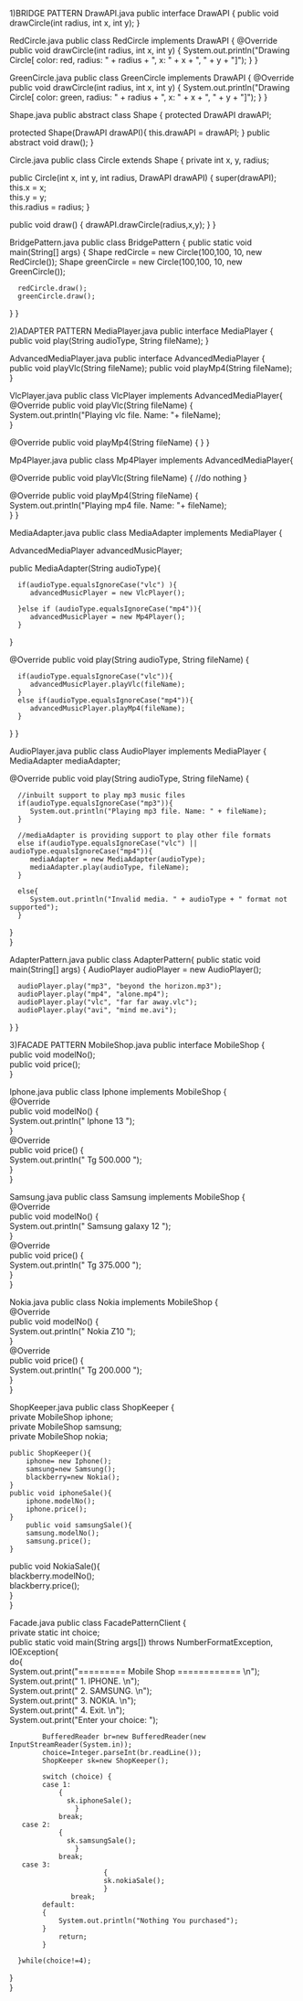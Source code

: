 1)BRIDGE PATTERN 
DrawAPI.java
public interface DrawAPI {
   public void drawCircle(int radius, int x, int y);
}


RedCircle.java
public class RedCircle implements DrawAPI {
   @Override
   public void drawCircle(int radius, int x, int y) {
      System.out.println("Drawing Circle[ color: red, radius: " + radius + ", x: " + x + ", " + y + "]");
   }
}


GreenCircle.java
public class GreenCircle implements DrawAPI {
   @Override
   public void drawCircle(int radius, int x, int y) {
      System.out.println("Drawing Circle[ color: green, radius: " + radius + ", x: " + x + ", " + y + "]");
   }
}


Shape.java
public abstract class Shape {
   protected DrawAPI drawAPI;
   
   protected Shape(DrawAPI drawAPI){
      this.drawAPI = drawAPI;
   }
   public abstract void draw();	
}


Circle.java
public class Circle extends Shape {
   private int x, y, radius;

   public Circle(int x, int y, int radius, DrawAPI drawAPI) {
      super(drawAPI);
      this.x = x;  
      this.y = y;  
      this.radius = radius;
   }

   public void draw() {
      drawAPI.drawCircle(radius,x,y);
   }
}


BridgePattern.java
public class BridgePattern {
   public static void main(String[] args) {
      Shape redCircle = new Circle(100,100, 10, new RedCircle());
      Shape greenCircle = new Circle(100,100, 10, new GreenCircle());

      redCircle.draw();
      greenCircle.draw();
   }
}




2)ADAPTER PATTERN 
MediaPlayer.java
public interface MediaPlayer {
   public void play(String audioType, String fileName);
}


AdvancedMediaPlayer.java
public interface AdvancedMediaPlayer {	
   public void playVlc(String fileName);
   public void playMp4(String fileName);
}


VlcPlayer.java
public class VlcPlayer implements AdvancedMediaPlayer{
   @Override
   public void playVlc(String fileName) {
      System.out.println("Playing vlc file. Name: "+ fileName);		
   }

   @Override
   public void playMp4(String fileName) {
   }
}


Mp4Player.java
public class Mp4Player implements AdvancedMediaPlayer{

   @Override
   public void playVlc(String fileName) {
      //do nothing
   }

   @Override
   public void playMp4(String fileName) {
      System.out.println("Playing mp4 file. Name: "+ fileName);		
   }
}


MediaAdapter.java
public class MediaAdapter implements MediaPlayer {

   AdvancedMediaPlayer advancedMusicPlayer;

   public MediaAdapter(String audioType){
   
      if(audioType.equalsIgnoreCase("vlc") ){
         advancedMusicPlayer = new VlcPlayer();			
         
      }else if (audioType.equalsIgnoreCase("mp4")){
         advancedMusicPlayer = new Mp4Player();
      }	
   }

   @Override
   public void play(String audioType, String fileName) {
   
      if(audioType.equalsIgnoreCase("vlc")){
         advancedMusicPlayer.playVlc(fileName);
      }
      else if(audioType.equalsIgnoreCase("mp4")){
         advancedMusicPlayer.playMp4(fileName);
      }
   }
}


AudioPlayer.java
public class AudioPlayer implements MediaPlayer {
   MediaAdapter mediaAdapter; 

   @Override
   public void play(String audioType, String fileName) {		

      //inbuilt support to play mp3 music files
      if(audioType.equalsIgnoreCase("mp3")){
         System.out.println("Playing mp3 file. Name: " + fileName);			
      } 
      
      //mediaAdapter is providing support to play other file formats
      else if(audioType.equalsIgnoreCase("vlc") || audioType.equalsIgnoreCase("mp4")){
         mediaAdapter = new MediaAdapter(audioType);
         mediaAdapter.play(audioType, fileName);
      }
      
      else{
         System.out.println("Invalid media. " + audioType + " format not supported");
      }
   }   
}


AdapterPattern.java
public class AdapterPattern{
   public static void main(String[] args) {
      AudioPlayer audioPlayer = new AudioPlayer();

      audioPlayer.play("mp3", "beyond the horizon.mp3");
      audioPlayer.play("mp4", "alone.mp4");
      audioPlayer.play("vlc", "far far away.vlc");
      audioPlayer.play("avi", "mind me.avi");
   }
}


3)FACADE PATTERN 
MobileShop.java
public interface MobileShop {  
    public void modelNo();  
    public void price();  
}  


Iphone.java
public class Iphone implements MobileShop {  
    @Override  
    public void modelNo() {  
        System.out.println(" Iphone 13 ");  
    }  
    @Override  
    public void price() {  
    System.out.println(" Tg 500.000 ");  
    }  
}  


Samsung.java
public class Samsung implements MobileShop {  
    @Override  
    public void modelNo() {  
    System.out.println(" Samsung galaxy 12 ");  
    }  
    @Override  
    public void price() {  
        System.out.println(" Tg 375.000 ");  
    }  
}  


Nokia.java
public class Nokia implements MobileShop {  
    @Override  
    public void modelNo() {  
    System.out.println(" Nokia Z10 ");  
    }  
    @Override  
    public void price() {  
        System.out.println(" Tg 200.000 ");  
    }  
}  


ShopKeeper.java
public class ShopKeeper {  
    private MobileShop iphone;  
    private MobileShop samsung;  
    private MobileShop nokia;  
      
    public ShopKeeper(){  
        iphone= new Iphone();  
        samsung=new Samsung();  
        blackberry=new Nokia();  
    }  
    public void iphoneSale(){  
        iphone.modelNo();  
        iphone.price();  
    }  
        public void samsungSale(){  
        samsung.modelNo();  
        samsung.price();  
    }  
   public void NokiaSale(){  
    blackberry.modelNo();  
    blackberry.price();  
        }  
}  


Facade.java
public class FacadePatternClient {  
    private static int  choice;  
    public static void main(String args[]) throws NumberFormatException, IOException{  
        do{       
            System.out.print("========= Mobile Shop ============ \n");  
            System.out.print("            1. IPHONE.              \n");  
            System.out.print("            2. SAMSUNG.              \n");  
            System.out.print("            3. NOKIA.            \n");  
            System.out.print("            4. Exit.                     \n");  
            System.out.print("Enter your choice: ");  
              
            BufferedReader br=new BufferedReader(new InputStreamReader(System.in));  
            choice=Integer.parseInt(br.readLine());  
            ShopKeeper sk=new ShopKeeper();  
              
            switch (choice) {  
            case 1:  
                {   
                  sk.iphoneSale();  
                    }  
                break;  
       case 2:  
                {  
                  sk.samsungSale();        
                    }  
                break;    
       case 3:  
                           {  
                           sk.nokiaSale();       
                           }  
                   break;     
            default:  
            {    
                System.out.println("Nothing You purchased");  
            }         
                return;  
            }  
              
      }while(choice!=4);  
   }  
}  
